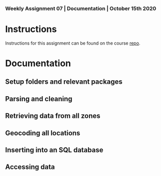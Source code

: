 
### Weekly Assignment 07 | Documentation | October 15th 2020

# Instructions
Instructions for this assignment can be found on the course [repo](https://github.com/visualizedata/data-structures/blob/master/weekly_assignment_07.md).

# Documentation
## Setup folders and relevant packages



## Parsing and cleaning


## Retrieving data from all zones


## Geocoding all locations


## Inserting into an SQL database


## Accessing data
